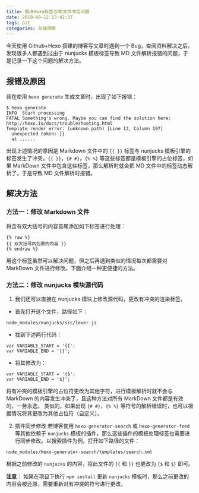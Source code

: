 ```yaml
---
title: 解决Hexo标签与MD文件冲突问题
date: 2019-08-12 13:42:37
tags: Git
categories: 前端探索
---
```


今天使用 Github+Hexo 搭建的博客写文章时遇到一个 Bug，查阅资料解决之后，发现很多人都遇到过由于 nunjucks 模板标签导致 MD 文件解析报错的问题，于是记录一下这个问题的解决方法。

## 报错及原因
我在使用 `hexo generate` 生成文章时，出现了如下报错：
```
$ hexo generate
INFO  Start processing
FATAL Something's wrong. Maybe you can find the solution here: http://hexo.io/docs/troubleshooting.html
Template render error: (unknown path) [Line 13, Column 197]
  unexpected token: }}
  at ......
```

出现上述情况的原因是 Markdown 文件中的 `{{ }}` 标签与 nunjucks 模板引擎的标签发生了冲突。`{{ }}`，`{# #}`，`{% %}` 等这些标签都是模板引擎的占位标签，如果 MarkDown 文件中包含这些标签，那么解析时就会把 MD 文件中的标签动态解析了，于是导致 MD 文件解析时报错。

## 解决方法
### 方法一：修改 Markdown 文件
将含有双大括号的内容首尾添加如下标签进行处理：
```
{% raw %}
{{ 双大括号内包裹的内容 }}
{% endraw %}
```
用这个标签虽然可以解决问题，但之后再遇到类似的情况每次都需要对 MarkDown 文件进行修改。下面介绍一种更便捷的方法。

### 方法二：修改 nunjucks 模块源代码
1. 我们还可以直接在 nunjucks 模块上修改源代码，更改有冲突的渲染标签。
+ 首先打开这个文件，路径如下：
```
node_modules/nunjucks/src/lexer.js
```
+ 找到下述两行代码：
```
var VARIABLE_START = '{{';
var VARIABLE_END = '}}';
```
+ 将其修改为：
```
var VARIABLE_START = '{$';
var VARIABLE_END = '$}';
```
将有冲突的模板引擎的占位符更改为其他字符，进行模板解析时就不会与 MarkDown 的内容发生冲突了，且这种方法对所有 MarkDown 文件都是有效的，一劳永逸。
类似的，如果出现 `{# #}`，`{% %}` 等符号的解析错误时，也可以根据情况将其更改为其他占位符（自定义）。

2. 插件同步修改
若博客使用 `hexo-generator-search` 或 `hexo-generator-feed` 等其他依赖于 `nunjucks` 模板的插件，那么这些插件的模板处理标签也需要进行同步修改。以搜索插件为例，打开如下路径的文件：
```
node_modules/hexo-generator-search/templates/search.xml
```
根据之前修改的 `nunjucks` 的内容，将此文件的 `{{` 和 `}}` 也更改为 `{$` 和 `$}` 即可。

**注意**：
如果在项目下执行 `npm install` 更新 `nunjucks` 模板时，那么之前更改的内容会被还原，需要重新对有冲突的符号进行更改。

